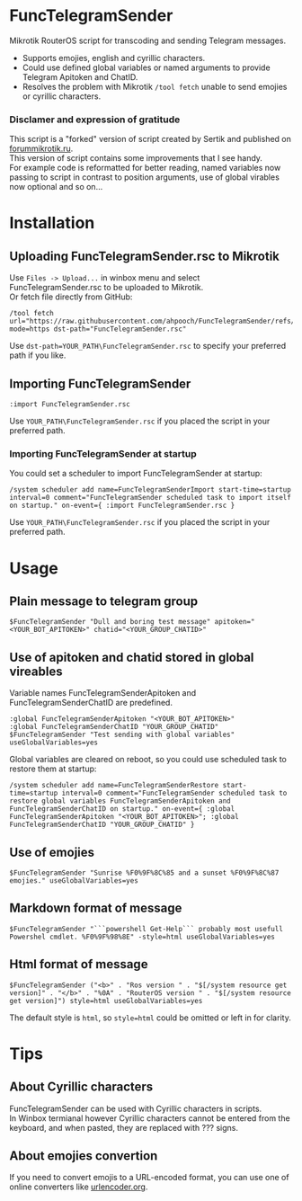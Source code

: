 # FuncTelegramSender
Mikrotik RouterOS script for transcoding and sending Telegram messages.  
- Supports emojies, english and cyrillic characters.  
- Could use defined global variables or named arguments to provide Telegram Apitoken and ChatID.  
- Resolves the problem with Mikrotik `/tool fetch` unable to send emojies or cyrillic characters.

### Disclamer and expression of gratitude
This script is a "forked" version of script created by Sertik and published on [forummikrotik.ru](https://forummikrotik.ru/viewtopic.php?p=81457#p81457).  
This version of script contains some improvements that I see handy.  
For example code is reformatted for better reading, named variables now passing to script in contrast to position arguments, use of global virables now optional and so on...

# Installation
## Uploading FuncTelegramSender.rsc to Mikrotik
Use `Files -> Upload...` in winbox menu and select FuncTelegramSender.rsc to be uploaded to Mikrotik.  
Or fetch file directly from GitHub:
```
/tool fetch url="https://raw.githubusercontent.com/ahpooch/FuncTelegramSender/refs/heads/main/FuncTelegramSender.rsc" mode=https dst-path="FuncTelegramSender.rsc"
```
Use `dst-path=YOUR_PATH\FuncTelegramSender.rsc` to specify your preferred path if you like.
## Importing FuncTelegramSender
```
:import FuncTelegramSender.rsc
```
Use `YOUR_PATH\FuncTelegramSender.rsc` if you placed the script in your preferred path.  

### Importing FuncTelegramSender at startup
You could set a scheduler to import FuncTelegramSender at startup:
```
/system scheduler add name=FuncTelegramSenderImport start-time=startup interval=0 comment="FuncTelegramSender scheduled task to import itself on startup." on-event={ :import FuncTelegramSender.rsc }
```
Use `YOUR_PATH\FuncTelegramSender.rsc` if you placed the script in your preferred path.

# Usage
## Plain message to telegram group
```
$FuncTelegramSender "Dull and boring test message" apitoken="<YOUR_BOT_APITOKEN>" chatid="<YOUR_GROUP_CHATID>"
```

## Use of apitoken and chatid stored in global vireables
Variable names FuncTelegramSenderApitoken and FuncTelegramSenderChatID are predefined.
```
:global FuncTelegramSenderApitoken "<YOUR_BOT_APITOKEN>"
:global FuncTelegramSenderChatID "YOUR_GROUP_CHATID"
$FuncTelegramSender "Test sending with global variables" useGlobalVariables=yes
```
Global variables are cleared on reboot, so you could use scheduled task to restore them at startup:
```
/system scheduler add name=FuncTelegramSenderRestore start-time=startup interval=0 comment="FuncTelegramSender scheduled task to restore global variables FuncTelegramSenderApitoken and FuncTelegramSenderChatID on startup." on-event={ :global FuncTelegramSenderApitoken "<YOUR_BOT_APITOKEN>"; :global FuncTelegramSenderChatID "YOUR_GROUP_CHATID" }
```

## Use of emojies
```
$FuncTelegramSender "Sunrise %F0%9F%8C%85 and a sunset %F0%9F%8C%87 emojies." useGlobalVariables=yes
```

## Markdown format of message
```
$FuncTelegramSender "```powershell Get-Help``` probably most usefull Powershel cmdlet. %F0%9F%98%8E" -style=html useGlobalVariables=yes
```

## Html format of message
```
$FuncTelegramSender ("<b>" . "Ros version " . "$[/system resource get version]" . "</b>" . "%0A" . "RouterOS version " . "$[/system resource get version]") style=html useGlobalVariables=yes
```
The default style is `html`, so `style=html` could be omitted or left in for clarity.

# Tips
## About Cyrillic characters
FuncTelegramSender can be used with Cyrillic characters in scripts.  
In Winbox termianal however Cyrillic characters cannot be entered from the keyboard, and when pasted, they are replaced with ??? signs.

## About emojies convertion
If you need to convert emojis to a URL-encoded format, you can use one of online converters like [urlencoder.org](https://www.urlencoder.org/).
